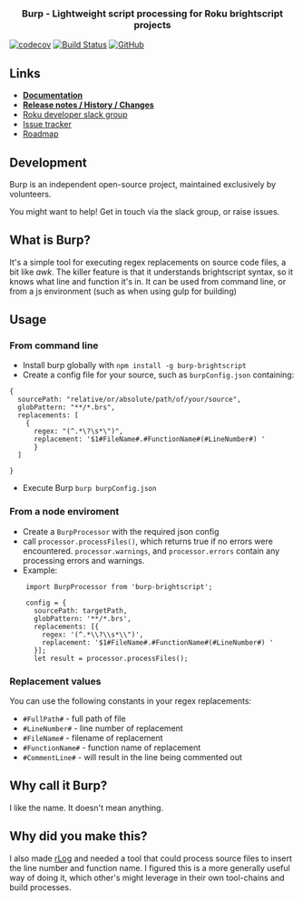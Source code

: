<h3 align="center">
Burp - Lightweight script processing for Roku brightscript projects
</h3>


[![codecov](https://codecov.io/gh/georgejecook/burp/branch/master/graph/badge.svg)](https://codecov.io/gh/georgejecook/burp) [![Build Status](https://travis-ci.org/georgejecook/burp.svg?branch=master)](https://travis-ci.org/georgejecook/burp)
[![GitHub](https://img.shields.io/github/release/georgejecook/burp.svg?style=flat-square)](https://github.com/georgejecook/burp/releases) 

## Links
 - **[Documentation](documentation)**
 - **[Release notes / History / Changes](CHANGELOG.md)**
 - [Roku developer slack group](https://join.slack.com/t/rokudevelopers/shared_invite/enQtMzgyODg0ODY0NDM5LTc2ZDdhZWI2MDBmYjcwYTk5MmE1MTYwMTA2NGVjZmJiNWM4ZWY2MjY1MDY0MmViNmQ1ZWRmMWUzYTVhNzJiY2M)
 - [Issue tracker](https://github.com/georgejecook/burp/issues)
 - [Roadmap](ROADMAP.md)

## Development

Burp is an independent open-source project, maintained exclusively by volunteers.

You might want to help! Get in touch via the slack group, or raise issues.

## What is Burp?

It's a simple tool for executing regex replacements on source code files, a bit like _awk_. The killer feature is that it understands brightscript syntax, so it knows what line and function it's in. It can be used from command line, or from a js environment (such as when using  gulp for building)

## Usage

### From command line

 - Install burp globally with `npm install -g burp-brightscript`
 - Create a config file for your source, such as `burpConfig.json` containing:

```
{
  sourcePath: "relative/or/absolute/path/of/your/source",
  globPattern: "**/*.brs",
  replacements: [
    {
      regex: "(^.*\?\s*\")",
      replacement: '$1#FileName#.#FunctionName#(#LineNumber#) '
      }
  ]
      
}
```
 - Execute Burp `burp burpConfig.json`

### From a node enviroment

 - Create a `BurpProcessor` with the required json config
 - call `processor.processFiles()`, which returns true if no errors were encountered. `processor.warnings`, and `processor.errors` contain any processing errors and warnings.
 -  Example:

```
	import BurpProcessor from 'burp-brightscript';
	
    config = {
      sourcePath: targetPath,
      globPattern: '**/*.brs',
      replacements: [{
        regex: '(^.*\\?\\s*\\")',
        replacement: '$1#FileName#.#FunctionName#(#LineNumber#) '
      }];
      let result = processor.processFiles();
```

### Replacement values
You can use the following constants in your regex replacements:

 - `#FullPath#` - full path of file
 - `#LineNumber#` - line number of replacement
 - `#FileName#` - filename of replacement
 - `#FunctionName#` - function name of replacement
 - `#CommentLine#` - will result in the line being commented out
 
## Why call it Burp?
I like the name. It doesn't mean anything.


## Why did you make this?

I also made [rLog](https://github.com/georgejecook/rLog) and needed a tool that could process source files to insert the line number and function name. I figured this is a more generally useful way of doing it, which other's might leverage in their own tool-chains and build processes.
